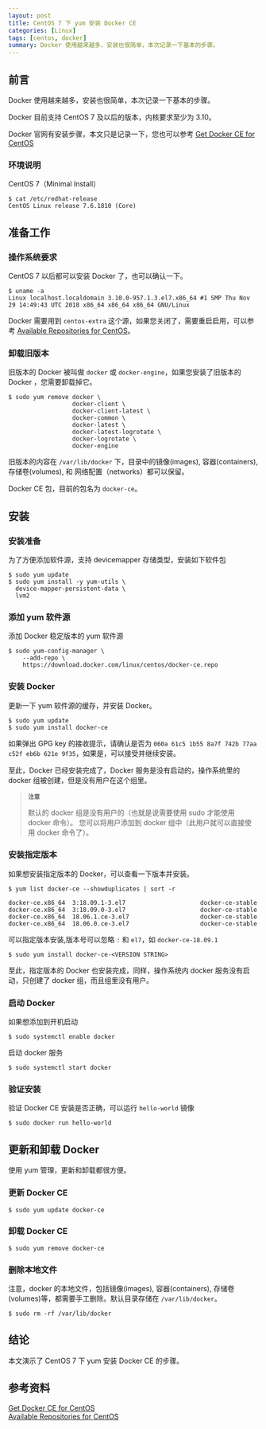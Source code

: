 ```yaml
---
layout: post
title: CentOS 7 下 yum 安装 Docker CE 
categories: [Linux]
tags: [centos, docker]
summary: Docker 使用越来越多，安装也很简单，本次记录一下基本的步骤。
---
```

## 前言
Docker 使用越来越多，安装也很简单，本次记录一下基本的步骤。

Docker 目前支持 CentOS 7 及以后的版本，内核要求至少为 3.10。

Docker 官网有安装步骤，本文只是记录一下，您也可以参考 [Get Docker CE for CentOS][1]

### 环境说明

CentOS 7（Minimal Install）

```terminal
$ cat /etc/redhat-release 
CentOS Linux release 7.6.1810 (Core) 
```

## 准备工作

### 操作系统要求
CentOS 7 以后都可以安装 Docker 了，也可以确认一下。

```terminal
$ uname -a
Linux localhost.localdomain 3.10.0-957.1.3.el7.x86_64 #1 SMP Thu Nov 29 14:49:43 UTC 2018 x86_64 x86_64 x86_64 GNU/Linux
```

Docker 需要用到 `centos-extra` 这个源，如果您关闭了，需要重启启用，可以参考 [Available Repositories for CentOS][2]。

### 卸载旧版本

旧版本的 Docker 被叫做 `docker` 或 `docker-engine`，如果您安装了旧版本的 Docker ，您需要卸载掉它。

```terminal
$ sudo yum remove docker \
                  docker-client \
                  docker-client-latest \
                  docker-common \
                  docker-latest \
                  docker-latest-logrotate \
                  docker-logrotate \
                  docker-engine
```

旧版本的内容在 `/var/lib/docker` 下，目录中的镜像(images), 容器(containers), 存储卷(volumes), 和 网络配置（networks）都可以保留。

Docker CE 包，目前的包名为 `docker-ce`。

## 安装

### 安装准备

为了方便添加软件源，支持 devicemapper 存储类型，安装如下软件包

```terminal
$ sudo yum update
$ sudo yum install -y yum-utils \
  device-mapper-persistent-data \
  lvm2
```

### 添加 yum 软件源

添加 Docker 稳定版本的 yum 软件源

```terminal
$ sudo yum-config-manager \
    --add-repo \
    https://download.docker.com/linux/centos/docker-ce.repo
```

### 安装 Docker

更新一下 yum 软件源的缓存，并安装 Docker。

```terminal
$ sudo yum update
$ sudo yum install docker-ce
```

如果弹出 GPG key 的接收提示，请确认是否为 `060a 61c5 1b55 8a7f 742b 77aa c52f eb6b 621e 9f35`，如果是，可以接受并继续安装。

至此，Docker 已经安装完成了，Docker 服务是没有启动的，操作系统里的 docker 组被创建，但是没有用户在这个组里。

> **`注意`**  
>
> 默认的 docker 组是没有用户的（也就是说需要使用 sudo 才能使用 docker 命令）。
> 您可以将用户添加到 docker 组中（此用户就可以直接使用 docker 命令了）。

### 安装指定版本

如果想安装指定版本的 Docker，可以查看一下版本并安装。

```terminal
$ yum list docker-ce --showduplicates | sort -r

docker-ce.x86_64  3:18.09.1-3.el7                     docker-ce-stable
docker-ce.x86_64  3:18.09.0-3.el7                     docker-ce-stable
docker-ce.x86_64  18.06.1.ce-3.el7                    docker-ce-stable
docker-ce.x86_64  18.06.0.ce-3.el7                    docker-ce-stable
```

可以指定版本安装,版本号可以忽略 `:` 和 `el7`，如 `docker-ce-18.09.1`

```terminal
$ sudo yum install docker-ce-<VERSION STRING>
```

至此，指定版本的 Docker 也安装完成，同样，操作系统内 docker 服务没有启动，只创建了 docker 组，而且组里没有用户。

### 启动 Docker

如果想添加到开机启动

```terminal
$ sudo systemctl enable docker
```

启动 docker 服务

```terminal
$ sudo systemctl start docker
```

### 验证安装

验证 Docker CE 安装是否正确，可以运行 `hello-world` 镜像

```terminal
$ sudo docker run hello-world
```

## 更新和卸载 Docker 

使用 yum 管理，更新和卸载都很方便。

### 更新 Docker CE

```terminal
$ sudo yum update docker-ce
```

### 卸载 Docker CE

```terminal
$ sudo yum remove docker-ce
```
### 删除本地文件

注意，docker 的本地文件，包括镜像(images), 容器(containers), 存储卷(volumes)等，都需要手工删除。默认目录存储在 `/var/lib/docker`。

```terminal
$ sudo rm -rf /var/lib/docker
```

## 结论
本文演示了 CentOS 7 下 yum 安装 Docker CE 的步骤。

## 参考资料
[Get Docker CE for CentOS][1]  
[Available Repositories for CentOS][2]  

 
[1]: https://docs.docker.com/install/linux/docker-ce/centos/  
[2]: https://wiki.centos.org/AdditionalResources/Repositories
